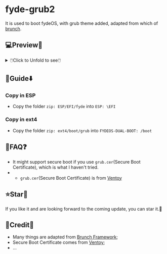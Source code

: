 # fyde-grub2
It is used to boot fydeOS, with grub theme added, adapted from which of [brunch](https://github.com/sebanc/brunch).

## 💻️Preview👀

<details>
<summary>🖱️Click to Unfold to see🖱️</summary>

![image](https://github.com/M-L-P/fyde-grub2/assets/69227436/0d8da192-9718-4d29-b40a-edd2c00530f3)
</details>

## 🧭Guide⬇️

### Copy in ESP
- Copy the folder `zip: ESP/EFI/fyde` into `ESP: \EFI`


### Copy in ext4
- Copy the folder `zip: ext4/boot/grub` into `FYDEOS-DUAL-BOOT: /boot`

## 📝FAQ❓️
- It might support secure boot if you use `grub.cer`(Secure Boot Certificate), which is what I haven't tried.
- - `grub.cer`(Secure Boot Certificate) is from [Ventoy](https://github.com/ventoy/Ventoy)
## ⭐Star🌟
If you like it and are looking forward to the coming update, you can star it.💫

## 🎉Credit🎊
- Many things are adapted from [Brunch Framework](https://github.com/sebanc/brunch);
- Secure Boot Certificate comes from [Ventoy](https://github.com/ventoy/Ventoy);
- ...
